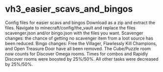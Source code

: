 # vh3_easier_scavs_and_bingos
 Config files for easier scavs and bingos
Download as a zip and extract the files. Navigate to minecraft/config/the_vault and replace the files scavenger.json and/or bingo.json with the files you want. 
Scavenger changes: the chance of getting no scavenger item from a loot source has been reduced.
Bingo changes: Free the Villager, Flawlessly Kill Champions, and Open Treasure Door have all been removed. The Cube/Puzzle room now counts for Discover Omega rooms. Times for combos and Rapidly Discover rooms were boosted by 25%/50%. All other tasks were decreased by 25%/50%.